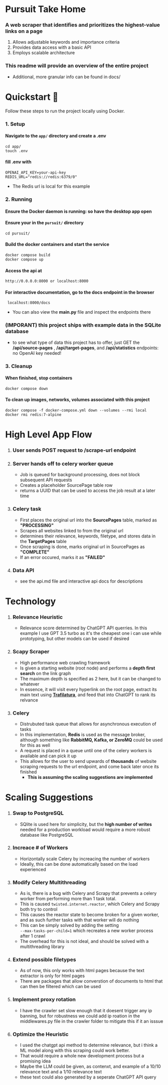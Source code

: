 # Pursuit Take Home

### A web scraper that identifies and prioritizes the highest-value links on a page

1. Allows adjustable keywords and importance criteria
2. Provides data access with a basic API
3. Employs scalable architecture

### This readme will provide an overview of the entire project
- Additional, more granular info can be found in docs/

# Quickstart 🚀
Follow these steps to run the project locally using Docker. 
### 1. Setup

#### Navigate to the ```app/``` directory and create a .env

```
cd app/
touch .env
```

#### fill .env with 
```
OPENAI_API_KEY=your-api-key
REDIS_URL="redis://redis:6379/0"
``` 
- The Redis url is local for this example

### 2. Running 

#### Ensure the Docker daemon is running: so have the desktop app open

#### Ensure your in the ```pursuit/``` directory 

```
cd pursuit/
```

#### Build the docker containers and start the service
```
docker compose build
docker compose up
```

#### Access the api at 

`http://0.0.0.0:8000 or localhost:8000`

#### For interactive documentation, go to the docs endpoint in the browser
` localhost:8000/docs`
- You can also view the **main.py** file and inspect the endpoints there

### (IMPORANT) this project ships with example data in the SQLite database
- to see what type of data this project has to offer, just GET the **/api/source-pages** , **/api/target-pages**, and **/api/statistics** endpoints: no OpenAI key needed! 


### 3. Cleanup 
#### When finished, stop containers

``` 
docker compose down
```

#### To clean up images, networks, volumes associated with this project

``` 
docker compose -f docker-compose.yml down --volumes --rmi local 
docker rmi redis:7-alpine
```

# High Level App Flow

1. ### User sends POST request to /scrape-url endpoint 

2. ### Server hands off to celery worker queue
    - Job is queued for background processing, does not block subsequent API requests
    - Creates a placeholder SourcePage table row
    - returns a UUID that can be used to access the job result at a later time
3. ### Celery task 
    - First places the original url into the **SourcePages** table, marked as **"PROCESSING"**
    - Scrapes all websites linked to from the original url
    - determines their relevance, keywords, filetype, and stores data in the **TargetPages** table
    - Once scraping is done, marks original url in SourcePages as **"COMPLETE"**
    - If an error occured, marks it as **"FAILED"**
4. ### Data API
    - see the api.md file and interactive api docs for descriptions
    

# Technology

1.  ### Relevance Heuristic
    - Relevance score determined by ChatGPT API querries. In this example I use GPT 3.5 turbo as it's the cheapest one i can use while prototyping, but other models can be used if desired
2.  ### Scapy Scraper
    - High performance web crawling framework 
    - Is given a starting website (root node) and performs a **depth first search** on the link graph
    - The maximum depth is specified as 2 here, but it can be changed to whatever
    - In essence, it will visit every hyperlink on the root page, extract its main text using **[Trafilatura](https://trafilatura.readthedocs.io/en/latest/index.html)**, and feed that into ChatGPT to rank its relvance 
3. ### **Celery**
    - Distrubuted task queue that allows for asynchronous execution of tasks
    - In this implementation, **Redis** is used as the message broker, although something like **RabbitMQ, Kafka, or ZeroMQ** could be used for this as well
    - A request is placed in a queue until one of the celery workers is available and can pick it up 
    - This allows for the user to send upwards of **thousands** of website scraping requests to the url endpoint, and come back later once its finished
        - **This is assuming the scaling suggestions are implemented** 


# Scaling Suggestions
1. ### Swap to PostgreSQL
    - SQlite is used here for simplicity, but the **high number of writes** needed for a production workload would require a more robust database like PostgreSQL
2. ### Increace # of Workers
    - Horizontally scale Celery by increacing the number of workers
    - Ideally, this can be done automatically based on the load experienced
3. ### Modify Celery Multithreading
    - As is, there is a bug with Celery and Scrapy that prevents a celery worker from performing more than 1 task total.
    - This is caused ```twisted.internet.reactor```, which Celery and Scrapy both try to control 
    - This causes the reactor state to become broken for a given worker, and as such further tasks with that worker will do nothing
    - This can be simply solved by adding the setting \
    ```--max-tasks-per-child=1``` which recreates a new worker process after 1 crawl
    - The overhead for this is not ideal, and should be solved with a multithreading library
4. ### Extend possible filetypes
    - As of now, this only works with html pages because the text extractor is only for html pages
    - There are packages that allow converstion of documents to html that can then be filtered which can be used 
5. ### Implement proxy rotation
    - I have the crawler set slow enough that it doesent trigger any ip banning, but for robustness we could add ip roation in the middlewares.py file in the crawler folder to mitigate this if it an isssue
6. ### Optimize the Heuristic
    - I used the chatgpt api method to determine relevance, but i think a ML model along with this scraping could work better. 
    - That would require a whole new development process but a promising idea
    - Maybe the LLM could be given, as contenxt, and example of a 10/10 relevance text and a 1/10 relevance text
    - these text could also generated by a seperate ChatGPT API query 
        